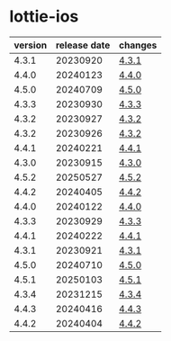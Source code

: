 # lottie-ios	


|version|release date|changes|
|---|---|---|
|4.3.1|20230920|[4.3.1](./4.3.1-20230920.md)|
|4.4.0|20240123|[4.4.0](./4.4.0-20240123.md)|
|4.5.0|20240709|[4.5.0](./4.5.0-20240709.md)|
|4.3.3|20230930|[4.3.3](./4.3.3-20230930.md)|
|4.3.2|20230927|[4.3.2](./4.3.2-20230927.md)|
|4.3.2|20230926|[4.3.2](./4.3.2-20230926.md)|
|4.4.1|20240221|[4.4.1](./4.4.1-20240221.md)|
|4.3.0|20230915|[4.3.0](./4.3.0-20230915.md)|
|4.5.2|20250527|[4.5.2](./4.5.2-20250527.md)|
|4.4.2|20240405|[4.4.2](./4.4.2-20240405.md)|
|4.4.0|20240122|[4.4.0](./4.4.0-20240122.md)|
|4.3.3|20230929|[4.3.3](./4.3.3-20230929.md)|
|4.4.1|20240222|[4.4.1](./4.4.1-20240222.md)|
|4.3.1|20230921|[4.3.1](./4.3.1-20230921.md)|
|4.5.0|20240710|[4.5.0](./4.5.0-20240710.md)|
|4.5.1|20250103|[4.5.1](./4.5.1-20250103.md)|
|4.3.4|20231215|[4.3.4](./4.3.4-20231215.md)|
|4.4.3|20240416|[4.4.3](./4.4.3-20240416.md)|
|4.4.2|20240404|[4.4.2](./4.4.2-20240404.md)|
